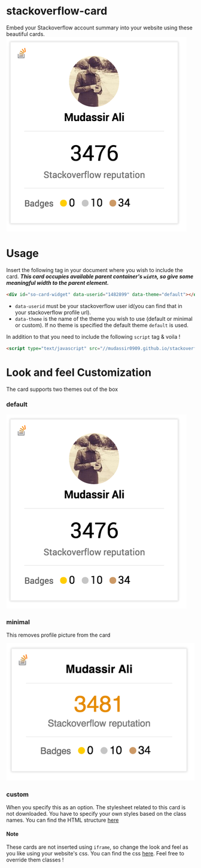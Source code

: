 # stackoverflow-card
Embed your Stackoverflow account summary into your website using these beautiful cards.
![screenshot](https://raw.githubusercontent.com/mudassir0909/stackoverflow-card/master/assets/img/so-card.png)
# Usage
Insert the following tag in your document where you wish to include the card. **_This card occupies available parent container's `width`, so give some meaningful width to the parent element._**
```html
<div id="so-card-widget" data-userid="1482899" data-theme="default"></div>
```

* `data-userid` must be your stackoverflow user id(you can find that in your stackoverflow profile url).
* `data-theme` is the name of the theme you wish to use (default or minimal or custom). If no theme is specified the default theme `default` is used.

In addition to that you need to include the following `script` tag & voila !
```html
<script type="text/javascript" src="//mudassir0909.github.io/stackoverflow-card/dist/1.0.0/so-card-widget.min.js"></script>
```

# Look and feel Customization
The card supports two themes out of the box

### default
![Default Theme](https://raw.githubusercontent.com/mudassir0909/stackoverflow-card/master/assets/img/so-card.png)

### minimal
This removes profile picture from the card

![screenshot](https://raw.githubusercontent.com/mudassir0909/stackoverflow-card/master/assets/img/so-card-theme-minimal.png)

### custom
When you specify this as an option. The stylesheet related to this card is not downloaded. You have to specify your own styles based on the class names. You can find the HTML structure [here](https://github.com/mudassir0909/stackoverflow-card/blob/master/lib/so-card-template.html)


#### Note
These cards are not inserted using `iframe`, so change the look and feel as you like using your website's css. You can find the css [here](https://github.com/mudassir0909/stackoverflow-card/blob/master/widget.less). Feel free to override them classes !
